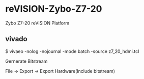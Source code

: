 # reVISION-Zybo-Z7-20
Zybo Z7-20 reVISION Platform

## vivado
$ vivaeo -nolog -nojournal -mode batch -source z7_20_hdmi.tcl

Gernerate Bitstream

File -> Export -> Export Hardware(Include bitstream)
